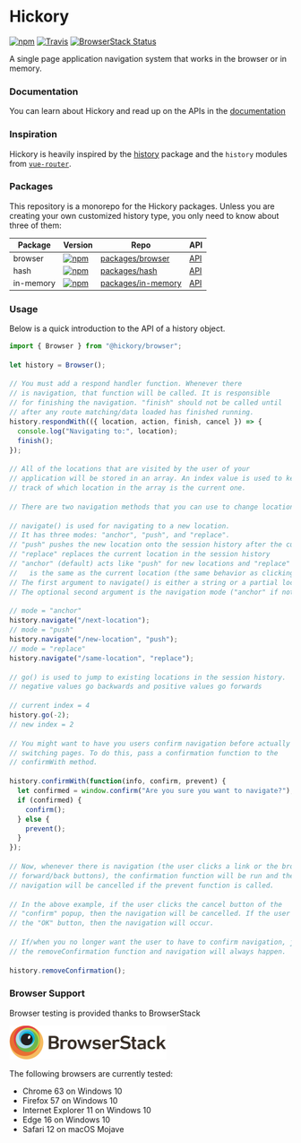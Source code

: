 # Hickory

[![npm][version-badge]][npm-hickory] [![Travis][build-badge]][build] [![BrowserStack Status][browserstack-badge]][browserstack-build]

A single page application navigation system that works in the browser or in memory.

### Documentation

You can learn about Hickory and read up on the APIs in the [documentation](./docs)

### Inspiration

Hickory is heavily inspired by the [history](https://github.com/ReactTraining/history) package and the `history` modules from [`vue-router`](https://github.com/vuejs/vue-router).

### Packages

This repository is a monorepo for the Hickory packages. Unless you are creating your own customized history type, you only need to know about three of them:

| Package   | Version                                          | Repo                                       | API                            |
| --------- | ------------------------------------------------ | ------------------------------------------ | ------------------------------ |
| browser   | [![npm][browser-version-badge]][npm-browser]     | [packages/browser](./packages/browser)     | [API](./docs/api/browser.md)   |
| hash      | [![npm][hash-version-badge]][npm-hash]           | [packages/hash](./packages/hash)           | [API](./docs/api/hash.md)      |
| in-memory | [![npm][in-memory-version-badge]][npm-in-memory] | [packages/in-memory](./packages/in-memory) | [API](./docs/api/in-memory.md) |

[browser-version-badge]: https://img.shields.io/npm/v/@hickory/browser.svg
[npm-browser]: https://npmjs.com/package/@hickory/browser
[hash-version-badge]: https://img.shields.io/npm/v/@hickory/hash.svg
[npm-hash]: https://npmjs.com/package/@hickory/hash
[in-memory-version-badge]: https://img.shields.io/npm/v/@hickory/in-memory.svg
[npm-in-memory]: https://npmjs.com/package/@hickory/in-memory

### Usage

Below is a quick introduction to the API of a history object.

```js
import { Browser } from "@hickory/browser";

let history = Browser();

// You must add a respond handler function. Whenever there
// is navigation, that function will be called. It is responsible
// for finishing the navigation. "finish" should not be called until
// after any route matching/data loaded has finished running.
history.respondWith(({ location, action, finish, cancel }) => {
  console.log("Navigating to:", location);
  finish();
});

// All of the locations that are visited by the user of your
// application will be stored in an array. An index value is used to keep
// track of which location in the array is the current one.

// There are two navigation methods that you can use to change locations.

// navigate() is used for navigating to a new location.
// It has three modes: "anchor", "push", and "replace".
// "push" pushes the new location onto the session history after the current location
// "replace" replaces the current location in the session history
// "anchor" (default) acts like "push" for new locations and "replace" when the provided location
//   is the same as the current location (the same behavior as clicking an <a>).
// The first argument to navigate() is either a string or a partial location object.
// The optional second argument is the navigation mode ("anchor" if not provided).

// mode = "anchor"
history.navigate("/next-location");
// mode = "push"
history.navigate("/new-location", "push");
// mode = "replace"
history.navigate("/same-location", "replace");

// go() is used to jump to existing locations in the session history.
// negative values go backwards and positive values go forwards

// current index = 4
history.go(-2);
// new index = 2

// You might want to have you users confirm navigation before actually
// switching pages. To do this, pass a confirmation function to the
// confirmWith method.

history.confirmWith(function(info, confirm, prevent) {
  let confirmed = window.confirm("Are you sure you want to navigate?");
  if (confirmed) {
    confirm();
  } else {
    prevent();
  }
});

// Now, whenever there is navigation (the user clicks a link or the browser's
// forward/back buttons), the confirmation function will be run and the
// navigation will be cancelled if the prevent function is called.

// In the above example, if the user clicks the cancel button of the
// "confirm" popup, then the navigation will be cancelled. If the user clicks
// the "OK" button, then the navigation will occur.

// If/when you no longer want the user to have to confirm navigation, just call
// the removeConfirmation function and navigation will always happen.

history.removeConfirmation();
```

### Browser Support

Browser testing is provided thanks to BrowserStack

[<img src='./static/BrowserStackLogo.png' />](https://www.browserstack.com/start)

The following browsers are currently tested:

- Chrome 63 on Windows 10
- Firefox 57 on Windows 10
- Internet Explorer 11 on Windows 10
- Edge 16 on Windows 10
- Safari 12 on macOS Mojave
  <!--* Safari on iOS 10.3
- Chrome on Android 4.4-->

[version-badge]: https://img.shields.io/npm/v/hickory.svg
[npm-hickory]: https://npmjs.com/package/hickory
[build-badge]: https://img.shields.io/travis/pshrmn/hickory/master.svg
[build]: https://travis-ci.org/pshrmn/hickory
[browserstack-badge]: https://www.browserstack.com/automate/badge.svg?badge_key=bHVBTk00Sm9ucnJ5SDlaOE5MZW80R214K0F3ZlkwVlY5OHd1WjI0OWJaQT0tLVYra3dYSUVOOTlKTnJHZUdDSXZHbVE9PQ==--50fa09de197425afca33b06f04e61e7582f13259
[browserstack-build]: https://www.browserstack.com/automate/public-build/bHVBTk00Sm9ucnJ5SDlaOE5MZW80R214K0F3ZlkwVlY5OHd1WjI0OWJaQT0tLVYra3dYSUVOOTlKTnJHZUdDSXZHbVE9PQ==--50fa09de197425afca33b06f04e61e7582f13259
